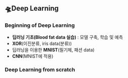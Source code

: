 ## 🛸Deep Learning
### Beginning of Deep Learning
- **딥러닝 기초(Blood fat data 실습)** : 모델 구축, 학습 및 예측
- **XOR**(이진분류, iris data(분류))
- 딥러닝을 이용한 **MNIST**(필기체, 패션 data)
- **CNN**(MNIST에 적용)

### Deep Learning from scratch

